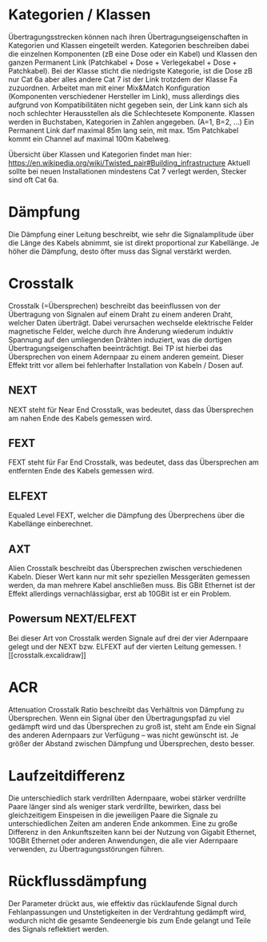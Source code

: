 # Kategorien / Klassen
Übertragungsstrecken können nach ihren Übertragungseigenschaften in Kategorien und Klassen eingeteilt werden. Kategorien beschreiben dabei die einzelnen Komponenten (zB eine Dose oder ein Kabel) und Klassen den ganzen Permanent Link (Patchkabel + Dose + Verlegekabel + Dose + Patchkabel).
Bei der Klasse sticht die niedrigste Kategorie, ist die Dose zB nur Cat 6a aber alles andere Cat 7 ist der Link trotzdem der Klasse Fa zuzuordnen. Arbeitet man mit einer Mix&Match Konfiguration (Komponenten verschiedener Hersteller im Link), muss allerdings dies aufgrund von Kompatibilitäten nicht gegeben sein, der Link kann sich als noch schlechter Herausstellen als die Schlechtesete Komponente.
Klassen werden in Buchstaben, Kategorien in Zahlen angegeben. (A=1, B=2, ...)
Ein Permanent Link darf maximal 85m lang sein, mit max. 15m Patchkabel kommt ein Channel auf maximal 100m Kabelweg.

Übersicht über Klassen und Kategorien findet man hier: https://en.wikipedia.org/wiki/Twisted_pair#Building_infrastructure
Aktuell sollte bei neuen Installationen mindestens Cat 7 verlegt werden, Stecker sind oft Cat 6a.
# Dämpfung
Die Dämpfung einer Leitung beschreibt, wie sehr die Signalamplitude über die Länge des Kabels abnimmt, sie ist direkt proportional zur Kabellänge. Je höher die Dämpfung, desto öfter muss das Signal verstärkt werden.
# Crosstalk
Crosstalk (=Übersprechen) beschreibt das beeinflussen von der Übertragung von Signalen auf einem Draht zu einem anderen Draht, welcher Daten überträgt. Dabei verursachen wechselde elektrische Felder magnetische Felder, welche durch ihre Änderung wiederum induktiv Spannung auf den umliegenden Drähten induziert, was die dortigen Übertragungseigenschaften beeinträchtigt. Bei TP ist hierbei das Übersprechen von einem Adernpaar zu einem anderen gemeint.
Dieser Effekt tritt vor allem bei fehlerhafter Installation von Kabeln / Dosen auf.
## NEXT
NEXT steht für Near End Crosstalk, was bedeutet, dass das Übersprechen am nahen Ende des Kabels gemessen wird.
## FEXT
FEXT steht für Far End Crosstalk, was bedeutet, dass das Übersprechen am entfernten Ende des Kabels gemessen wird.
## ELFEXT
Equaled Level FEXT, welcher die Dämpfung des Überprechens über die Kabellänge einberechnet.
## AXT
Alien Crosstalk beschreibt das Übersprechen zwischen verschiedenen Kabeln. Dieser Wert kann nur mit sehr speziellen Messgeräten gemessen werden, da man mehrere Kabel anschließen muss. Bis GBit Ethernet ist der Effekt allerdings vernachlässigbar, erst ab 10GBit ist er ein Problem.
## Powersum NEXT/ELFEXT
Bei dieser Art von Crosstalk werden Signale auf drei der vier Adernpaare gelegt und der NEXT bzw. ELFEXT auf der vierten Leitung gemessen.
![[crosstalk.excalidraw]]
# ACR
Attenuation Crosstalk Ratio beschreibt das Verhältnis von Dämpfung zu Übersprechen. Wenn ein Signal über den Übertragungspfad zu viel gedämpft wird und das Übersprechen zu groß ist, steht am Ende ein Signal des anderen Adernpaars zur Verfügung – was nicht gewünscht ist. Je größer der Abstand zwischen Dämpfung und Übersprechen, desto besser.
# Laufzeitdifferenz
Die unterschiedlich stark verdrillten Adernpaare, wobei stärker verdrillte Paare länger sind als weniger stark verdrillte, bewirken, dass bei gleichzeitigem Einspeisen in die jeweiligen Paare die Signale zu unterschiedlichen Zeiten am anderen Ende ankommen. Eine zu große Differenz in den Ankunftszeiten kann bei der Nutzung von Gigabit Ethernet, 10GBit Ethernet oder anderen Anwendungen, die alle vier Adernpaare verwenden, zu Übertragungsstörungen führen.
# Rückflussdämpfung
Der Parameter drückt aus, wie effektiv das rücklaufende Signal durch Fehlanpassungen und Unstetigkeiten in der Verdrahtung gedämpft wird, wodurch nicht die gesamte Sendeenergie bis zum Ende gelangt und Teile des Signals reflektiert werden.